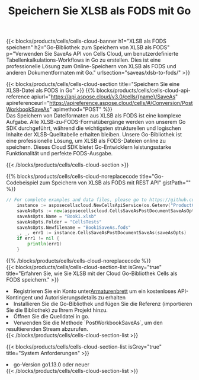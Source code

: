 ﻿---
title:  Speichern Sie XLSB als FODS mit Go
description:  Verwendung von Aspose.Cells Cloud SDK für Go zum Speichern von XLSB-Formatdateien als FODS-Formatdateien.
kwords: Excel, Save XLSB as FODS, REST, Go
howto: How to save XLSB as FODS using Aspose.Cells Cloud Go library.
---
{{< blocks/products/cells/cells-cloud-banner h1="XLSB als FODS speichern" h2="Go-Bibliothek zum Speichern von XLSB als FODS" p="Verwenden Sie SaveAs API von Cells Cloud, um benutzerdefinierte Tabellenkalkulations-Workflows in Go zu erstellen. Dies ist eine professionelle Lösung zum Online-Speichern von XLSB als FODS und anderen Dokumentformaten mit Go." urlsection="saveas/xlsb-to-fods/" >}}

{{< blocks/products/cells/cells-cloud-section title="Speichern Sie eine XLSB-Datei als FODS in Go" >}}
{{% blocks/products/cells/cells-cloud-api-reference apiurl="https://api.aspose.cloud/v3.0/cells/{name}/SaveAs" apireferenceurl="https://apireference.aspose.cloud/cells/#/Conversion/PostWorkbookSaveAs" apimethod="POST" %}}
<br/>
Das Speichern von Dateiformaten aus XLSB als FODS ist eine komplexe Aufgabe. Alle XLSB-zu-FODS-Formatübergänge werden von unserem Go SDK durchgeführt, während die wichtigsten strukturellen und logischen Inhalte der XLSB-Quelltabelle erhalten bleiben. Unsere Go-Bibliothek ist eine professionelle Lösung, um XLSB als FODS-Dateien online zu speichern. Dieses Cloud SDK bietet Go-Entwicklern leistungsstarke Funktionalität und perfekte FODS-Ausgabe.

{{< /blocks/products/cells/cells-cloud-section >}}

{{% blocks/products/cells/cells-cloud-noreplacecode title="Go-Codebeispiel zum Speichern von XLSB als FODS mit REST API" gistPath="" %}}
  
```go
// For complete examples and data files, please go to https://github.com/aspose-cells-cloud/aspose-cells-cloud-go/
    instance := asposecellscloud.NewCellsApiService(os.Getenv("ProductClientId"), os.Getenv("ProductClientSecret"))
    saveAsOpts := new(asposecellscloud.CellsSaveAsPostDocumentSaveAsOpts)
    saveAsOpts.Name = "Book1.xlsb"
    saveAsOpts.Folder = "CellsTests"
    saveAsOpts.Newfilename = "Book1SaveAs.fods"
    _, _, err1 := instance.CellsSaveAsPostDocumentSaveAs(saveAsOpts)
    if err1 != nil {
	    println(err1)
    }
```
  
{{% /blocks/products/cells/cells-cloud-noreplacecode %}}
<br/>
{{< blocks/products/cells/cells-cloud-section-list isGrey="true" title="Erfahren Sie, wie Sie XLSB mit der Cloud Go-Bibliothek Cells als FODS speichern." >}}
<li> Registrieren Sie ein Konto unter<a href="https://dashboard.aspose.cloud/">Armaturenbrett</a> um ein kostenloses API-Kontingent und Autorisierungsdetails zu erhalten</li>
<li>Installieren Sie die Go-Bibliothek und fügen Sie die Referenz (importieren Sie die Bibliothek) zu Ihrem Projekt hinzu.</li>
<li>Öffnen Sie die Quelldatei in go.</li>
<li>Verwenden Sie die Methode `PostWorkbookSaveAs`, um den resultierenden Stream abzurufen.</li>
{{< /blocks/products/cells/cells-cloud-section-list >}}

{{< blocks/products/cells/cells-cloud-section-list isGrey="true" title="System Anforderungen" >}}
<li>go-Version go1.13.0 oder neuer</li>
{{< /blocks/products/cells/cells-cloud-section-list >}}
